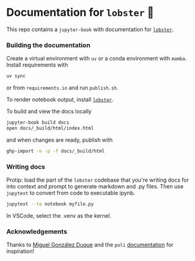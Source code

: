 # Documentation for `lobster` 🦞
This repo contains a `jupyter-book` with documentation for [`lobster`](https://github.com/prescient-design/lobster).

### Building the documentation
Create a virtual environment with `uv` or a conda environment with `mamba`. Install requirements with
```bash
uv sync
``` 

or from `requirements.in` and run `publish.sh`.

To render notebook output, install [`lobster`](https://github.com/prescient-design/lobster).

To build and view the docs locally
```bash
jupyter-book build docs
open docs/_build/html/index.html
```

and when changes are ready, publish with
```bash
ghp-import -n -p -f docs/_build/html
```

### Writing docs
Protip: load the part of the `lobster` codebase that you're writing docs for into context and prompt to generate markdown and .py files. Then use `jupytext` to convert from code to executable ipynb.
```bash
jupytext --to notebook myfile.py
```
In VSCode, select the .venv as the kernel.

### Acknowledgements
Thanks to [Miguel González Duque](https://github.com/miguelgondu) and the `poli` [documentation](https://machinelearninglifescience.github.io/poli-docs/) for inspiration!